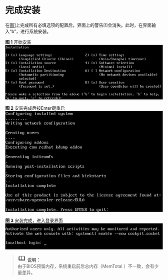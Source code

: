 # 完成安装<a name="ZH-CN_TOPIC_0187280619"></a>

在[图1](进入安装界面-0.md#zh-cn_topic_0155778949_zh-cn_topic_0151920777_fcabdc4c637504f26ac19e9c99f288111)上完成所有必填选项的配置后，界面上的警告\[!\]会消失。此时，在界面输入“b”，进行系统安装。

**图 1**  开始安装<a name="fig17675194210612"></a>  
![](figures/开始安装-4.png "开始安装-4")

**图 2**  安装完成后按Enter键重启<a name="fig9722125434418"></a>  
![](figures/安装完成后按Enter键重启.png "安装完成后按Enter键重启")

**图 3**  安装完成，进入登录界面<a name="fig12380105124511"></a>  
![](figures/安装完成-进入登录界面.png "安装完成-进入登录界面")

>![](public_sys-resources/icon-note.gif) **说明：**   
>由于BIOS预留内存，系统重启前后总内存（MemTotal ）不一致，会有少量差异。  


